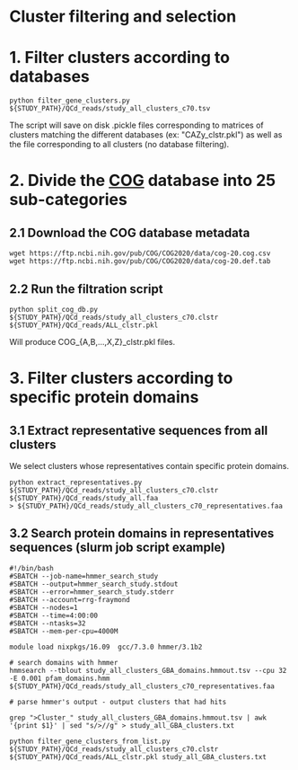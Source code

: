 # Cluster filtering and selection

# 1. Filter clusters according to databases

```
python filter_gene_clusters.py ${STUDY_PATH}/QCd_reads/study_all_clusters_c70.tsv
```
The script will save on disk .pickle files corresponding to matrices of clusters matching the different databases (ex: "CAZy_clstr.pkl") as well as the file corresponding to all clusters (no database filtering).


# 2. Divide the [COG](https://www.ncbi.nlm.nih.gov/research/cog#) database into 25 sub-categories

## 2.1 Download the COG database metadata

```
wget https://ftp.ncbi.nih.gov/pub/COG/COG2020/data/cog-20.cog.csv
wget https://ftp.ncbi.nih.gov/pub/COG/COG2020/data/cog-20.def.tab
```

## 2.2 Run the filtration script
```
python split_cog_db.py ${STUDY_PATH}/QCd_reads/study_all_clusters_c70.clstr ${STUDY_PATH}/QCd_reads/ALL_clstr.pkl
```
Will produce COG_{A,B,...,X,Z}_clstr.pkl files.


# 3. Filter clusters according to specific protein domains

## 3.1 Extract representative sequences from all clusters

We select clusters whose representatives contain specific protein domains.

```
python extract_representatives.py ${STUDY_PATH}/QCd_reads/study_all_clusters_c70.clstr ${STUDY_PATH}/QCd_reads/study_all.faa > ${STUDY_PATH}/QCd_reads/study_all_clusters_c70_representatives.faa
```

## 3.2 Search protein domains in representatives sequences (slurm job script example)

```
#!/bin/bash
#SBATCH --job-name=hmmer_search_study
#SBATCH --output=hmmer_search_study.stdout
#SBATCH --error=hmmer_search_study.stderr
#SBATCH --account=rrg-fraymond
#SBATCH --nodes=1
#SBATCH --time=4:00:00
#SBATCH --ntasks=32
#SBATCH --mem-per-cpu=4000M

module load nixpkgs/16.09  gcc/7.3.0 hmmer/3.1b2

# search domains with hmmer
hmmsearch --tblout study_all_clusters_GBA_domains.hmmout.tsv --cpu 32 -E 0.001 pfam_domains.hmm ${STUDY_PATH}/QCd_reads/study_all_clusters_c70_representatives.faa

# parse hmmer's output - output clusters that had hits

grep ">Cluster_" study_all_clusters_GBA_domains.hmmout.tsv | awk '{print $1}' | sed "s/>//g" > study_all_GBA_clusters.txt

python filter_gene_clusters_from_list.py ${STUDY_PATH}/QCd_reads/study_all_clusters_c70.clstr ${STUDY_PATH}/QCd_reads/ALL_clstr.pkl study_all_GBA_clusters.txt
```
